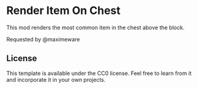 # Render Item On Chest

This mod renders the most common item in the chest above the block.

Requested by @maximeware

## License

This template is available under the CC0 license. Feel free to learn from it and incorporate it in your own projects.
